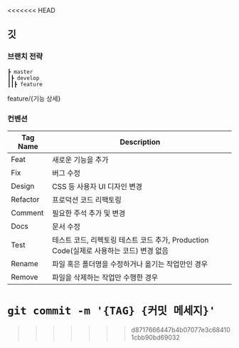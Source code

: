 <<<<<<< HEAD
## 깃

### 브랜치 전략

```
┣ master
┃┣ develop
┃┃┣ feature
```

feature/{기능 상세}

### 컨벤션

| Tag Name | Description                                                  |
| -------- | ------------------------------------------------------------ |
| Feat     | 새로운 기능을 추가                                           |
| Fix      | 버그 수정                                                    |
| Design   | CSS 등 사용자 UI 디자인 변경                                 |
| Refactor | 프로덕션 코드 리팩토링                                       |
| Comment  | 필요한 주석 추가 및 변경                                     |
| Docs     | 문서 수정                                                    |
| Test     | 테스트 코드, 리펙토링 테스트 코드 추가, Production Code(실제로 사용하는 코드) 변경 없음 |
| Rename   | 파일 혹은 폴더명을 수정하거나 옮기는 작업만인 경우           |
| Remove   | 파일을 삭제하는 작업만 수행한 경우                           |

`git commit -m '{TAG} {커밋 메세지}'`
=======
>>>>>>> d8717666447b4b07077e3c684101cbb90bd69032

